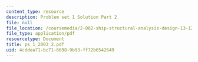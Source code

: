 ```yaml
---
content_type: resource
description: Problem set 1 Solution Part 2
file: null
file_location: /coursemedia/2-082-ship-structural-analysis-design-13-122-spring-2003/4cddea71bc7166989b93ff72b6542649_ps_1_2003_2.pdf
file_type: application/pdf
resourcetype: Document
title: ps_1_2003_2.pdf
uid: 4cddea71-bc71-6698-9b93-ff72b6542649
---
```


